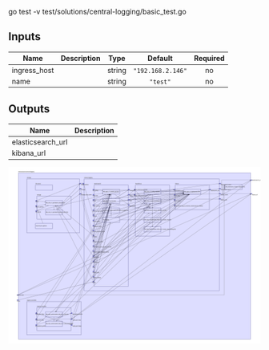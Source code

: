 go test -v test/solutions/central-logging/basic_test.go

## Inputs

| Name | Description | Type | Default | Required |
|------|-------------|:----:|:-----:|:-----:|
| ingress\_host |  | string | `"192.168.2.146"` | no |
| name |  | string | `"test"` | no |

## Outputs

| Name | Description |
|------|-------------|
| elasticsearch\_url |  |
| kibana\_url |  |

<img src="diagram.svg"/>
